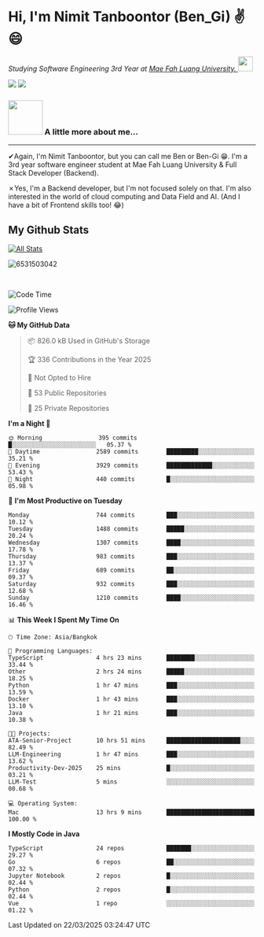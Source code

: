 # Hi, I'm Nimit Tanboontor (Ben_Gi) ✌😄
<p><em>Studying Software Engineering 3rd Year at <a href="https://en.mfu.ac.th/home.html"> Mae Fah Luang University.
</a><img src="https://media.giphy.com/media/WUlplcMpOCEmTGBtBW/giphy.gif" width="30"> </em></p>


[![](https://img.shields.io/badge/linkedin-%230077B5.svg?style=for-the-badge&logo=linkedin)]([https://www.linkedin.com/in/thanaphoom-babparn/](https://www.linkedin.com/in/nimit-tanbooutor-798139246/))
[![](https://img.shields.io/badge/Medium-12100E?style=for-the-badge&logo=medium&logoColor=white)](https://medium.com/@nimittanbooutor)

### <img src="https://media.giphy.com/media/VgCDAzcKvsR6OM0uWg/giphy.gif" width="70"> A little more about me...  

<hr> <!-- Horizontal line -->

&#10004;Again, I'm Nimit Tanboontor, but you can call me Ben or Ben-Gi 😁. I'm a 3rd year software engineer student at Mae Fah Luang University & Full Stack Developer (Backend).

&#10007;Yes, I'm a Backend developer, but I'm not focused solely on that. I'm also interested in the world of cloud computing and Data Field and AI. (And I have a bit of Frontend skills too! 😂)


## My Github Stats

[![All Stats](https://github-readme-stats.vercel.app/api?username=6531503042&show_icons=true&theme=algolia)](https://github.com/6531503042)

<p><img align="center" src="https://github-readme-streak-stats.herokuapp.com/?user=6531503042&" alt="6531503042" /></p>

<br />


<!--START_SECTION:waka-->
![Code Time](http://img.shields.io/badge/Code%20Time-385%20hrs%2025%20mins-blue)

![Profile Views](http://img.shields.io/badge/Profile%20Views-4-blue)

**🐱 My GitHub Data** 

> 📦 826.0 kB Used in GitHub's Storage 
 > 
> 🏆 336 Contributions in the Year 2025
 > 
> 🚫 Not Opted to Hire
 > 
> 📜 53 Public Repositories 
 > 
> 🔑 25 Private Repositories 
 > 
**I'm a Night 🦉** 

```text
🌞 Morning                395 commits         █░░░░░░░░░░░░░░░░░░░░░░░░   05.37 % 
🌆 Daytime                2589 commits        █████████░░░░░░░░░░░░░░░░   35.21 % 
🌃 Evening                3929 commits        █████████████░░░░░░░░░░░░   53.43 % 
🌙 Night                  440 commits         █░░░░░░░░░░░░░░░░░░░░░░░░   05.98 % 
```
📅 **I'm Most Productive on Tuesday** 

```text
Monday                   744 commits         ███░░░░░░░░░░░░░░░░░░░░░░   10.12 % 
Tuesday                  1488 commits        █████░░░░░░░░░░░░░░░░░░░░   20.24 % 
Wednesday                1307 commits        ████░░░░░░░░░░░░░░░░░░░░░   17.78 % 
Thursday                 983 commits         ███░░░░░░░░░░░░░░░░░░░░░░   13.37 % 
Friday                   689 commits         ██░░░░░░░░░░░░░░░░░░░░░░░   09.37 % 
Saturday                 932 commits         ███░░░░░░░░░░░░░░░░░░░░░░   12.68 % 
Sunday                   1210 commits        ████░░░░░░░░░░░░░░░░░░░░░   16.46 % 
```


📊 **This Week I Spent My Time On** 

```text
🕑︎ Time Zone: Asia/Bangkok

💬 Programming Languages: 
TypeScript               4 hrs 23 mins       ████████░░░░░░░░░░░░░░░░░   33.44 % 
Other                    2 hrs 24 mins       █████░░░░░░░░░░░░░░░░░░░░   18.25 % 
Python                   1 hr 47 mins        ███░░░░░░░░░░░░░░░░░░░░░░   13.59 % 
Docker                   1 hr 43 mins        ███░░░░░░░░░░░░░░░░░░░░░░   13.10 % 
Java                     1 hr 21 mins        ███░░░░░░░░░░░░░░░░░░░░░░   10.38 % 

🐱‍💻 Projects: 
ATA-Senior-Project       10 hrs 51 mins      █████████████████████░░░░   82.49 % 
LLM-Engineering          1 hr 47 mins        ███░░░░░░░░░░░░░░░░░░░░░░   13.62 % 
Productivity-Dev-2025    25 mins             █░░░░░░░░░░░░░░░░░░░░░░░░   03.21 % 
LLM-Test                 5 mins              ░░░░░░░░░░░░░░░░░░░░░░░░░   00.68 % 

💻 Operating System: 
Mac                      13 hrs 9 mins       █████████████████████████   100.00 % 
```

**I Mostly Code in Java** 

```text
TypeScript               24 repos            ███████░░░░░░░░░░░░░░░░░░   29.27 % 
Go                       6 repos             ██░░░░░░░░░░░░░░░░░░░░░░░   07.32 % 
Jupyter Notebook         2 repos             █░░░░░░░░░░░░░░░░░░░░░░░░   02.44 % 
Python                   2 repos             █░░░░░░░░░░░░░░░░░░░░░░░░   02.44 % 
Vue                      1 repo              ░░░░░░░░░░░░░░░░░░░░░░░░░   01.22 % 
```




 Last Updated on 22/03/2025 03:24:47 UTC
<!--END_SECTION:waka-->
